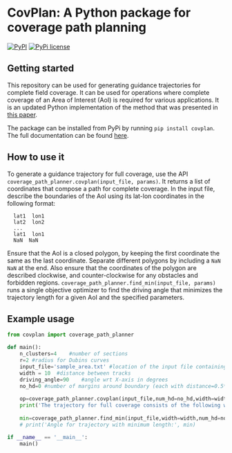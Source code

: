 # CovPlan: A Python package for coverage path planning

[![PyPI](https://img.shields.io/pypi/v/covplan?color=blue&label=pypi)](https://pypi.org/project/covplan/0.1.0/)
[![PyPi license](https://img.shields.io/pypi/l/ansicolortags.svg)](https://pypi.org/project/covplan/0.1.0/)


## Getting started
This repository can be used for generating guidance trajectories for complete field coverage. It can be used for operations where complete coverage of an Area of Interest (AoI) is required for various applications. It is an updated Python implementation of the method that was presented in [this paper](https://journals.sagepub.com/doi/full/10.5772/56248).

The package can be installed from PyPi by running `pip install covplan`. The full documentation can be found [here](https://covplan.readthedocs.io/).


## How to use it
To generate a guidance trajectory for full coverage, use the API `coverage_path_planner.covplan(input_file, params)`. It returns a list of coordinates that compose a path for complete coverage.
In the input file, describe the boundaries of the AoI using its lat-lon coordinates in the following format:  
```
  lat1  lon1
  lat2  lon2
  ...
  lat1  lon1
  NaN  NaN
```
Ensure that the AoI is a closed polygon, by keeping the first coordinate the same as the last coordinate. Separate different polygons by including a `NaN NaN` at the end. Also ensure that the coordinates of the polygon are described clockwise, and counter-clockwise for any obstacles and forbidden regions.
`coverage_path_planner.find_min(input_file, params)` runs a single objective optimizer to find the driving angle that minimizes the trajectory length for a given AoI and the specified parameters.

## Example usage
```python
from covplan import coverage_path_planner

def main():
	n_clusters=4	#number of sections
	r=2	#radius for Dubins curves
	input_file='sample_area.txt' #location of the input file containing coordinates of the field
	width = 10	#distance between tracks
	driving_angle=90	#angle wrt X-axis in degrees
	no_hd=0	#number of margins around boundary (each with distance=0.5*width) if needed, otherwise 0
	
	op=coverage_path_planner.covplan(input_file,num_hd=no_hd,width=width,theta=driving_angle,num_clusters=n_clusters,radius=r,visualize=False) # returns list of waypoint coordinates composing full trajectory for coverage
	print('The trajectory for full coverage consists of the following waypoints:',op)
	
	min=coverage_path_planner.find_min(input_file,width=width,num_hd=no_hd,num_clusters=n_clusters,radius=r,verbose=True)  # runs optimizer and returns angle corresponding to minimum path length
	# print('Angle for trajectory with minimum length:', min)

if __name__ == '__main__':
	main()
```

